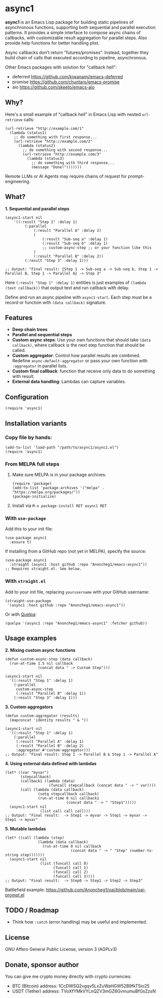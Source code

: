 # async1

**async1** is an Emacs Lisp package for building static pipelines of asynchronous functions, supporting both sequential and parallel execution patterns. It provides a simple interface to compose async chains of callbacks, with customizable result aggregation for parallel steps. Also provide help functions for better handling plist.

Async callbacks don't return "futures/promises". Instead, together they build chain of calls that executed according to pipeline, asynchronous.

Other Emacs packages with solution for "callback hell":
- deferred https://github.com/kiwanami/emacs-deferred
- promise https://github.com/chuntaro/emacs-promise
- aio https://github.com/skeeto/emacs-aio

## Why?

Here's a small example of "callback hell" in Emacs Lisp with nested `url-retrieve` calls:
```elisp
(url-retrieve "http://example.com/1"
  (lambda (status1)
    ;; do something with first response...
    (url-retrieve "http://example.com/2"
      (lambda (status2)
        ;; do something with second response...
        (url-retrieve "http://example.com/3"
          (lambda (status3)
            ;; do something with third response...
            (message "Done!")))))))
```

Remote LLMs or AI Agents may require chains of request for prompt-engineering.

## What?
**1. Sequential and parallel steps**
```elisp
(async1-start nil
    '((:result "Step 1" :delay 1)
         (:parallel
             (:result "Parallel A" :delay 2)
             (
                 (:result "Sub-seq a" :delay 1)
                 (:result "Sub-seq b" :delay 1)
                 ;; custom-async-step ;; or your function like this
             )
             (:result "Parallel B" :delay 2))
         (:result "Step 3" :delay 1)))

;; Output: "Final result: {Step 1 -> Sub-seq a -> Sub-seq b, Step 1 -> Parallel B, Step 1 -> Parallel A} -> Step 3"
```

Here ```(:result "Step 1" :delay 1)``` entities is just examples of ```(lambda (text callback))``` that output text and run callback with delay.

Define and run an async pipeline with `async1-start`. Each step must be a record or function with `(data callback)` signature.

## Features
- **Deep chain trees**
- **Parallel and sequential steps**
- **Custom async steps**: Use your own functions that should take `(data callback)`, where callback is the next step function that should be called.
- **Custom aggregator**: Control how parallel results are combined. Redefine `async-default-aggregator` or pass your own function with `:aggregator` in parallel lists.
- **Custom final callback**: function that receive only data to do something with result.
- **External data handling**: Lambdas can capture variables.

## Configuration
```elisp
(require 'async1)
```

## Installation variants

### Copy file by hands:
```elisp
(add-to-list 'load-path "/path/to/async1/async1.el")
(require 'async1)
```

### From MELPA full steps

1.  Make sure MELPA is in your package archives:
    ```elisp
    (require 'package)
    (add-to-list 'package-archives '("melpa" . "https://melpa.org/packages/"))
    (package-initialize)
    ```

2.  Install via `M-x package-install RET async1 RET`

### With `use-package`
Add this to your init file:

```elisp
(use-package async1
  :ensure t)
```

If installing from a GitHub repo (not yet in MELPA), specify the source:
```elisp
(use-package async1
  :straight (async1 :host github :repo "Anoncheg1/emacs-async1"))
;; Requires straight.el. See below.
```

### With `straight.el`
Add to your init file, replacing `yourusername` with your GitHub username:

```elisp
(straight-use-package
 '(async1 :host github :repo "Anoncheg1/emacs-async1"))
```

Or with [Quelpa](https://github.com/quelpa/quelpa):
```elisp
(quelpa '(async1 :repo "Anoncheg1/emacs-async1" :fetcher github))
```

## Usage examples

**2. Mixing custom async functions**
```elisp
(defun custom-async-step (data callback)
  (run-at-time 1.5 nil callback
               (concat data " -> Custom Step")))

(async1-start nil
  '((:result "Step 1" :delay 1)
    (:parallel
     custom-async-step
     (:result "Parallel B" :delay 1))
    (:result "Step 3" :delay 1)))
```

**3. Custom aggregators**
```elisp
(defun custom-aggregator (results)
  (mapconcat 'identity results " & "))

(async1-start nil
  '((:result "Step 1" :delay 1)
    (:parallel
     (:result "Parallel A" :delay 1)
     (:result "Parallel B" :delay 2)
     :aggregator #'custom-aggregator)))
;; Output: "Final result: Step 1 -> Parallel B & Step 1 -> Parallel A"
```

**4. Using external data defined with lambdas**
```elisp
(let* ((var "myvar")
       (stepcallback)
       (callback1 (lambda (data)
                    (funcall stepcallback (concat data " -> " var))))
       (call (lambda (data callback)
               (setq stepcallback callback)
               (run-at-time 0 nil callback1
                            (concat data " -> " "Step1")))))
  (async1-start nil
                (list call call call)))
;; Output: "Final result:  -> Step1 -> myvar -> Step1 -> myvar -> Step1 -> myvar"
```

**5. Mutable lambdas**
```elisp
(let* ((call (lambda (step)
               (lambda (data callback)
                 (run-at-time 0 nil callback
                              (concat data " -> " "Step" (number-to-string step)))))))
  (async1-start nil
                (list (funcall call 0)
                      (funcall call 1)
                      (funcall call 2)
                      (funcall call 3))))
;; Output: "Final result:  -> Step0 -> Step1 -> Step2 -> Step3"
```

Battlefield example: https://github.com/Anoncheg1/oai/blob/main/oai-prompt.el

## TODO / Roadmap
- Think how `:catch` (error handling) may be useful and implemented.

## License
GNU Affero General Public License, version 3 (AGPLv3)

## Donate, sponsor author
You can give me crypto money directly with crypto currencies:
- BTC (Bitcoin) address: 1CcDWSQ2vgqv5LxZuWaHGW52B9fkT5io25
- USDT (Tether) address: TVoXfYMkVYLnQZV3mGZ6GvmumuBfGsZzsN
